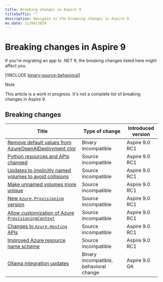 ```yaml
---
title: Breaking changes in Aspire 9
titleSuffix: ""
description: Navigate to the breaking changes in Aspire 9.
ms.date: 11/04/2024
---
```


# Breaking changes in Aspire 9

If you're migrating an app to .NET 9, the breaking changes listed here might affect you.

[!INCLUDE [binary-source-behavioral](../includes/binary-source-behavioral.md)]

> [!NOTE]
> This article is a work in progress. It's not a complete list of breaking changes in Aspire 9.

## Breaking changes

| Title | Type of change | Introduced version |
|--|--|--|
| [Remove default values from AzureOpenAIDeployment ctor](azureopenai-ctor.md) | Binary incompatible | Aspire 9.0 RC1 |
| [Python resources and APIs changed](addpython.md) | Source incompatible | Aspire 9.0 RC1 |
| [Updates to implicitly named volumes to avoid collisions](unnamed-volumes.md) | Source incompatible | Aspire 9.0 RC1 |
| [Make unnamed volumes more unique](make-unnamed-volumes-unique.md) | Source incompatible | Aspire 9.0 RC1 |
| [New `Azure.Provisioning` version](azure-provisioning.md) | Source incompatible | Aspire 9.0 RC1 |
| [Allow customization of Azure `ProvisioningContext`](provisioning-context.md) | Source incompatible | Aspire 9.0 RC1 |
| [Changes to `Azure.Hosting` APIs](azure-hosting.md) | Source incompatible | Aspire 9.0 RC1 |
| [Improved Azure resource name scheme](azure-resource-name-scheme.md) | Source incompatible | Aspire 9.0 RC1 |
| [Ollama integration updates](ollama-integration-updates.md) | Binary incompatible, behavioral change | Aspire 9.0 GA |
